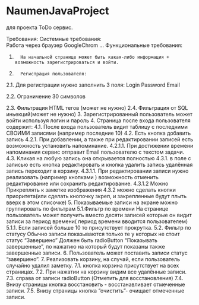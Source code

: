 # NaumenJavaProject
для проекта ToDo сервис.

Требования:
Системные требования:   
Работа через браузер GoogleChrom
 ...
Функциональные требования:
1.       На начальной странице может быть какая-либо информация + возможность зарегистрироваться и войти.
2.       Регистрация пользователя:
2.1.  Для регистрации нужно заполнить 3 поля: Login Password Email

2.2.  Ограничение 30 символов

2.3.  Фильтрация HTML тегов (может не нужно)
2.4.  Фильтрация от SQL иньекций(может не нужно)
3.        Зарегистрированный пользователь может войти используя логин и пароль
4.       Страница после входа пользователя содержит:
4.1. После входа пользователь видит таблицу с последними СВОИМИ записями (например  последние 10)
4.2. Есть кнопка добавить запись
4.2.1.   	При добавлении, а также при редактировании записей есть возможность установить напоминание.
4.2.1.1.   При достижении времени напоминания сервис отправит Email пользователю с текстом задачи.
4.3. Кликая на любую запись она открывается полностью
4.3.1.   	 в поле с записью есть кнопка  редактировать  и кнопка удалить запись удалённая запись переходит в корзину.
4.3.1.1.  При редактировании записи  нужно реализовать (например кнопками ) возможность отменить редактирование или сохранить редактирование.
4.3.1.2  Можно Прикреплять к заметке изображения
			4.3.2 можно сделать кнопки приоритета(или сделать кнопочку зкреп, и закрепленные будут плыть вверх в этом списочке)
5.       Показываемые записи на экране можно группировать по фильтрам
5.1.Фильтр по времени  На странице пользователь может получить вместо десяти записей которые он видит записи за период времени( период времени вводится пользователем)
5.1.1. Если записей больше 10 то присутствует прокрутка.
5.2. Фильтр по статусу  Обычно записи показываются только те у которых не стоит статус “Завершено” Должен быть radioButton “Показывать завершенные”, по нажатию на который будут показаны также завершенные записи.
6.     Пользователь может поставить  записи статус “завершено”.
7.     Реализовать корзину, на случай, если пользователь случайно удалил заметку.
7.1. кнопка корзина присутствует на всех страницах.
7.2. При нажатии на корзину видим все удалённые записи.
7.3. справа от записи radioButton (Отметить для восстановления)
7.4. Внизу страницы кнопка восстановить - восстанавливает отмеченные записи.
7.5. Внизу страницы кнопка “очистить”- очищает отмеченные записи.

 
 
 
 


